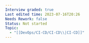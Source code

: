 ```yaml
---
Interview graded: true
Last edited time: 2023-07-16T20:26
Needs Rework: false
Status: Not started
Topic:
  - "[[DevOps/CI-CD/CI-CD\\|CI-CD]]"
---
```

